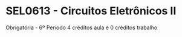 # SEL0613 - Circuitos Eletrônicos II
Obrigatória - 6º Período
4 créditos aula e 0 créditos trabalho
